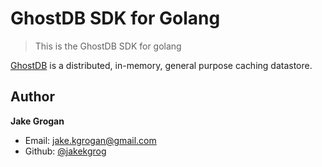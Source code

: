 # GhostDB SDK for Golang

> This is the GhostDB SDK for golang

[GhostDB](https://github.com/jakekgrog/ghostdb) is a distributed, in-memory, general purpose caching datastore.

## Author

**Jake Grogan**

- Email: <jake.kgrogan@gmail.com>
- Github: [@jakekgrog](https://github.com/jakekgrog)